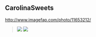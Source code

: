 ## CarolinaSweets
http://www.imagefap.com/photo/11653212/
>![](https://i9.fuskator.com/large/b32yQyFY7FK/image-1.jpg)
![](https://i9.fuskator.com/large/b32yQyFY7FK/image-3.jpg)
